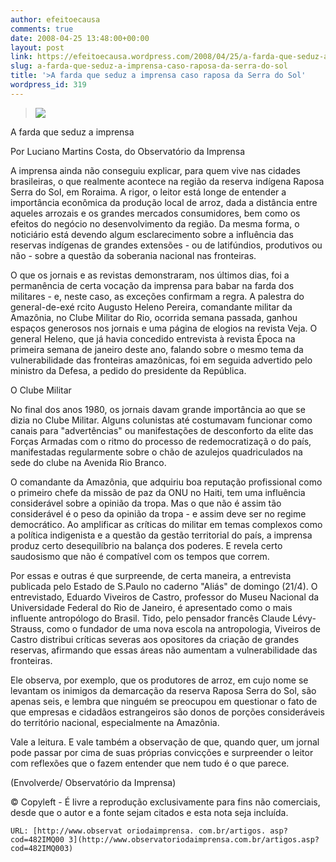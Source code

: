 ```yaml
---
author: efeitoecausa
comments: true
date: 2008-04-25 13:48:00+00:00
layout: post
link: https://efeitoecausa.wordpress.com/2008/04/25/a-farda-que-seduz-a-imprensa-caso-raposa-da-serra-do-sol/
slug: a-farda-que-seduz-a-imprensa-caso-raposa-da-serra-do-sol
title: '>A farda que seduz a imprensa caso raposa da Serra do Sol'
wordpress_id: 319
---
```


>[![](http://efeitoecausa.files.wordpress.com/2008/04/militar.jpg?w=231)](http://efeitoecausa.files.wordpress.com/2008/04/militar.jpg)  


A farda que seduz a imprensa  
  
Por Luciano Martins Costa, do Observatório da Imprensa  
  
A imprensa ainda não conseguiu explicar, para quem vive nas cidades brasileiras, o que realmente acontece na região da reserva indígena Raposa Serra do Sol, em Roraima. A rigor, o leitor está longe de entender a importância econômica da produção local de arroz, dada a distância entre aqueles arrozais e os grandes mercados consumidores, bem como os efeitos do negócio no desenvolvimento da região. Da mesma forma, o noticiário está devendo algum esclarecimento sobre a influência das reservas indígenas de grandes extensões - ou de latifúndios, produtivos ou não - sobre a questão da soberania nacional nas fronteiras.  
  
O que os jornais e as revistas demonstraram, nos últimos dias, foi a permanência de certa vocação da imprensa para babar na farda dos militares - e, neste caso, as exceções confirmam a regra. A palestra do general-de-exé rcito Augusto Heleno Pereira, comandante militar da Amazônia, no Clube Militar do Rio, ocorrida semana passada, ganhou espaços generosos nos jornais e uma página de elogios na revista Veja. O general Heleno, que já havia concedido entrevista à revista Época na primeira semana de janeiro deste ano, falando sobre o mesmo tema da vulnerabilidade das fronteiras amazônicas, foi em seguida advertido pelo ministro da Defesa, a pedido do presidente da República.  
  
O Clube Militar  
  
No final dos anos 1980, os jornais davam grande importância ao que se dizia no Clube Militar. Alguns colunistas até costumavam funcionar como canais para "advertências" ou manifestações de desconforto da elite das Forças Armadas com o ritmo do processo de redemocratizaçã o do país, manifestadas regularmente sobre o chão de azulejos quadriculados na sede do clube na Avenida Rio Branco.  
  
O comandante da Amazônia, que adquiriu boa reputação profissional como o primeiro chefe da missão de paz da ONU no Haiti, tem uma influência considerável sobre a opinião da tropa. Mas o que não é assim tão considerável é o peso da opinião da tropa - e assim deve ser no regime democrático. Ao amplificar as críticas do militar em temas complexos como a política indigenista e a questão da gestão territorial do país, a imprensa produz certo desequilíbrio na balança dos poderes. E revela certo saudosismo que não é compatível com os tempos que correm.  
  
Por essas e outras é que surpreende, de certa maneira, a entrevista publicada pelo Estado de S.Paulo no caderno "Aliás" de domingo (21/4). O entrevistado, Eduardo Viveiros de Castro, professor do Museu Nacional da Universidade Federal do Rio de Janeiro, é apresentado como o mais influente antropólogo do Brasil. Tido, pelo pensador francês Claude Lévy-Strauss, como o fundador de uma nova escola na antropologia, Viveiros de Castro distribui críticas severas aos opositores da criação de grandes reservas, afirmando que essas áreas não aumentam a vulnerabilidade das fronteiras.  
  
Ele observa, por exemplo, que os produtores de arroz, em cujo nome se levantam os inimigos da demarcação da reserva Raposa Serra do Sol, são apenas seis, e lembra que ninguém se preocupou em questionar o fato de que empresas e cidadãos estrangeiros são donos de porções consideráveis do território nacional, especialmente na Amazônia.  
  
Vale a leitura. E vale também a observação de que, quando quer, um jornal pode passar por cima de suas próprias convicções e surpreender o leitor com reflexões que o fazem entender que nem tudo é o que parece.  
  
(Envolverde/ Observatório da Imprensa)  
   
© Copyleft - É livre a reprodução exclusivamente para fins não comerciais, desde que o autor e a fonte sejam citados e esta nota seja incluída.  
         
    URL: [http://www.observat oriodaimprensa. com.br/artigos. asp?cod=482IMQ00 3](http://www.observatoriodaimprensa.com.br/artigos.asp?cod=482IMQ003)  

